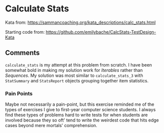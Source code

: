 # Calculate Stats

Kata from: <https://sammancoaching.org/kata_descriptions/calc_stats.html>

Starting code from: <https://github.com/emilybache/CalcStats-TestDesign-Kata>

## Comments

`calculate_stats` is my attempt at this problem from scratch. I have been
somewhat bold in making my solution work for _Iterables_ rather than
_Sequences_. My solution was most similar to `calculate_stats_3`
with `StatSummary` and `StatsReport` objects grouping together item statistics.

### Pain Points

Maybe not necessarily a pain-point, but this exercise reminded me of the types
of exercises I give to first-year computer science students. I always find these
types of problems hard to write tests for when students are involved because
they so oft' tend to write the weirdest code that hits edge cases beyond mere
mortals' comprehension.
